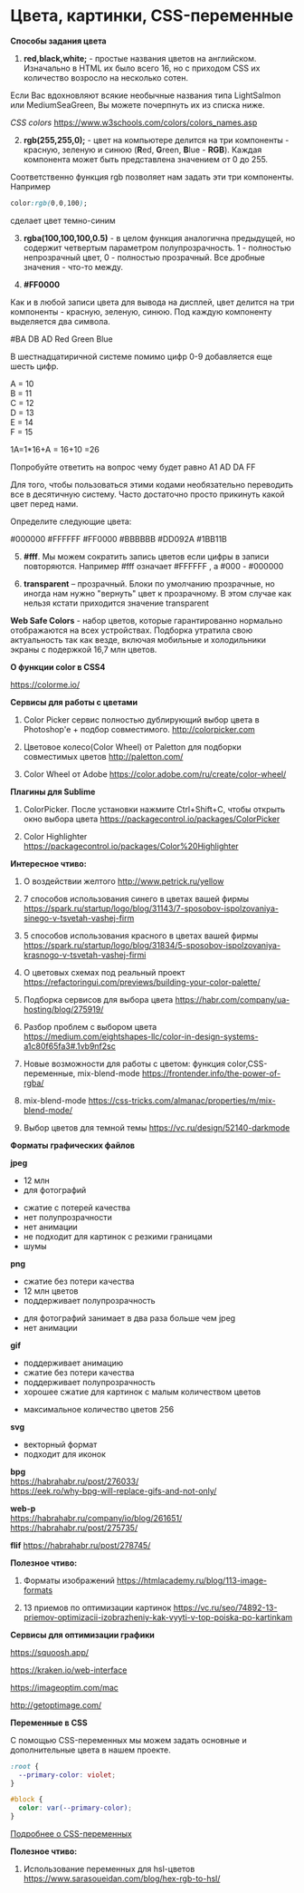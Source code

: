 # Цвета, картинки, CSS-переменные

**Способы задания цвета**

1)	**red,black,white;** - простые названия цветов на английском. Изначально в HTML их было всего 16, но с приходом CSS их количество возросло на несколько сотен.

Если Вас вдохновляют всякие необычные названия типа LightSalmon или MediumSeaGreen, Вы можете почерпнуть их из списка ниже.

_CSS colors_ 
https://www.w3schools.com/colors/colors_names.asp

2)	**rgb(255,255,0);** - цвет на компьютере делится на три компоненты - красную, зеленую и синюю (**R**ed, **G**reen, **B**lue - **RGB**). Каждая компонента может быть представлена значением от 0 до 255.

Соответственно функция rgb позволяет нам задать эти три компоненты. Например

```css
color:rgb(0,0,100);
```
сделает цвет темно-синим

3)	**rgba(100,100,100,0.5)** - в целом функция аналогична предыдущей, но содержит четвертым параметром полупрозрачность. 1 - полностью непрозрачный цвет, 0 - полностью прозрачный. Все дробные значения - что-то между.

4)	**#FF0000**

Как и в любой записи цвета для вывода на дисплей, цвет делится на три компоненты - красную, зеленую, синюю. Под каждую компоненту выделяется два символа.

\#BA DB AD
Red Green Blue

В шестнадцатиричной системе помимо цифр 0-9 добавляется еще шесть цифр.

A  = 10<BR>
B  = 11<BR>
C  = 12<BR>
D  = 13<BR>
E  = 14<BR>
F  = 15<BR>

1A=1*16+A = 16+10 =26

Попробуйте ответить на вопрос чему будет равно
А1
AD
DA
FF

Для того, чтобы пользоваться этими кодами необязательно переводить все в десятичную систему. Часто достаточно просто прикинуть какой цвет перед нами.

Определите следующие цвета:

\#000000
\#FFFFFF
\#FF0000
\#BBBBBB
\#DD092A
\#1BB11B


5) **#fff**. Мы можем сократить запись цветов если цифры в записи повторяются. Например #fff означает #FFFFFF , а #000 - #000000

6)	**transparent** – прозрачный. Блоки по умолчанию прозрачные, но иногда нам нужно "вернуть" цвет к прозрачному. В этом случае как нельзя кстати приходится значение transparent


**Web Safe Colors** - набор цветов, которые гарантированно нормально отображаются на всех устройствах. Подборка утратила свою актуальность так как везде, включая мобильные и холодильники экраны с подержкой 16,7 млн цветов.

**О функции color в CSS4**

https://colorme.io/

**Сервисы для работы с цветами**

1. Color Picker сервис полностью дублирующий выбор цвета в Photoshop'e + подбор совместимого.
http://colorpicker.com

2. Цветовое колесо(Color Wheel) от Paletton для подборки совместимых цветов
http://paletton.com/

3. Color Wheel от Adobe
https://color.adobe.com/ru/create/color-wheel/


**Плагины для Sublime**

1. ColorPicker. После установки нажмите Ctrl+Shift+C, чтобы открыть окно выбора цвета
https://packagecontrol.io/packages/ColorPicker

2. Color Highlighter
https://packagecontrol.io/packages/Color%20Highlighter


**Интересное чтиво:**

1. О воздействии желтого 
http://www.petrick.ru/yellow

2. 7 способов использования синего в цветах вашей фирмы https://spark.ru/startup/logo/blog/31143/7-sposobov-ispolzovaniya-sinego-v-tsvetah-vashej-firm

3. 5 способов использования красного в цветах вашей фирмы https://spark.ru/startup/logo/blog/31834/5-sposobov-ispolzovaniya-krasnogo-v-tsvetah-vashej-firmi

4. О цветовых схемах под реальный проект
https://refactoringui.com/previews/building-your-color-palette/

5. Подборка сервисов для выбора цвета
https://habr.com/company/ua-hosting/blog/275919/

6. Разбор проблем с выбором цвета  
https://medium.com/eightshapes-llc/color-in-design-systems-a1c80f65fa3#.1vb9nf2sc

7. Новые возможности для работы с цветом: функция color,CSS-переменные, mix-blend-mode
https://frontender.info/the-power-of-rgba/

8. mix-blend-mode 
https://css-tricks.com/almanac/properties/m/mix-blend-mode/

9. Выбор цветов для темной темы
https://vc.ru/design/52140-darkmode



**Форматы графических файлов**

**jpeg**

+ 12 млн
+ для фотографий

- сжатие с потерей качества
- нет полупрозрачности
- нет анимации
- не подходит для картинок с резкими границами
- шумы

**png**

+ сжатие без потери качества
+ 12 млн цветов
+ поддерживает полупрозрачность
 
- для фотографий занимает в два раза больше чем jpeg
- нет анимации

**gif**

+ поддерживает анимацию
+ сжатие без потери качества
+ поддерживает полупрозрачность
+ хорошее сжатие для картинок с малым количеством цветов

- максимальное количество цветов 256 


**svg**

+ векторный формат
+ подходит для иконок

**bpg**<BR>
https://habrahabr.ru/post/276033/<BR>
https://eek.ro/why-bpg-will-replace-gifs-and-not-only/

**web-p**<BR>
https://habrahabr.ru/company/io/blog/261651/
https://habrahabr.ru/post/275735/

**flif**
https://habrahabr.ru/post/278745/

**Полезное чтиво:**

1. Форматы изображений
https://htmlacademy.ru/blog/113-image-formats

2. 13 приемов по оптимизации картинок
https://vc.ru/seo/74892-13-priemov-optimizacii-izobrazheniy-kak-vyyti-v-top-poiska-po-kartinkam

**Сервисы для оптимизации графики**

https://squoosh.app/

https://kraken.io/web-interface

https://imageoptim.com/mac

http://getoptimage.com/

**Переменные в CSS**

С помощью CSS-переменных мы можем задать основные и дополнительные цвета в нашем проекте.

```css
:root {
  --primary-color: violet;
}

#block {
  color: var(--primary-color);
}
```

[Подробнее о CSS-переменных](31_css_variable.html)

**Полезное чтиво:**

1. Использование переменных для hsl-цветов https://www.sarasoueidan.com/blog/hex-rgb-to-hsl/

